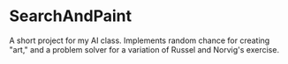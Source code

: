 # SearchAndPaint
A short project for my AI class. Implements random chance for creating "art," and a problem solver for a variation of Russel and Norvig's exercise.
